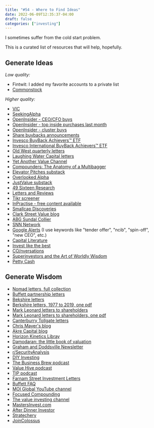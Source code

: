 ```yaml
---
title: "#54 - Where to Find Ideas"
date: 2022-06-09T12:35:37-04:00
draft: false
categories: ["investing"]
---
```


I sometimes suffer from the cold start problem.

This is a curated list of resources that will help, hopefully.


## Generate Ideas

_Low quality:_

- Fintwit: I added my favorite accounts to a private list
- [Commonstock](https://commonstock.com/)

_Higher quality:_

- [VIC](https://www.valueinvestorsclub.com/)
- [SeekingAlpha](https://seekingalpha.com/latest-articles)
- [OpenInsider - CEO/CFO buys](http://openinsider.com/latest-ceo-cfo-purchases-25k)
- [OpenInsider - top inside purchases last month](http://openinsider.com/top-insider-purchases-of-the-month)
- [OpenInsider - cluster buys](http://openinsider.com/latest-cluster-buys)
- [Share buybacks announcements](https://www.marketbeat.com/stock-buybacks/)
- [Invesco BuyBack Achievers™ ETF](https://www.invesco.com/us/financial-products/etfs/holdings?audienceType=Investor&ticker=PKW)
- [Invesco International BuyBack Achievers™ ETF](https://www.invesco.com/us/financial-products/etfs/holdings?audienceType=Investor&ticker=IPKW)
- [Old West quarterly letters](https://www.oldwestim.com/press)
- [Laughing Water Capital letters](https://www.laughingwatercapital.com/letters)
- [Yet Another Value Channel](https://www.youtube.com/channel/UCVCzUJIgjDKSdEOYpTqLScw)
- [Compounders: The Anatomy of a Multibagger](https://podcasts.google.com/feed/aHR0cHM6Ly9mZWVkLnBvZGJlYW4uY29tL2NvbXBvdW5kZXJzL2ZlZWQueG1s)
- [Elevator Pitches substack](https://elevatorpitches.substack.com/)
- [Overlooked Alpha](https://www.overlookedalpha.com/)
- [JustValue substack](https://justvalue.substack.com/)
- [49 Sixteen Research](https://49sixteenresearch.substack.com/)
- [Letters and Reviews](https://lettersandreviews.blogspot.com/)
- [Tikr screener](https://app.tikr.com/screener)
- [InPractise - free content available](https://inpractise.com/)
- [Smallcap Discoveries](https://www.youtube.com/user/trevtrew/videos)
- [Clark Street Value blog](http://clarkstreetvalue.blogspot.com/)
- [ABG Sundal Collier](https://cr.abgsc.com/)
- [SNN Network](https://www.youtube.com/user/SNNWire)
- [Google Alerts](https://www.google.com/alerts/) (I use keywords like "tender offer", "ncib", "spin-off", "new CEO", etc.)
- [Capital Literature](https://open.spotify.com/show/1RA6qsXmmkiXgK9yhnKQYg)
- [Invest like the best](https://open.spotify.com/playlist/57zSWuK6Fy1LehnYF3YA7j)
- [CO/nversations](https://open.spotify.com/show/3cfeneJaV9P3ngWUxb6PLD)
- [Superinvestors and the Art of Worldly Wisdom](https://open.spotify.com/show/3cfeneJaV9P3ngWUxb6PLD)
- [Petty Cash](https://pettycash.substack.com/)

## Generate Wisdom

- [Nomad letters, full collection](https://drive.google.com/file/d/1Y7F9VEgmFxVhLvIe1uZLtkHBY6xfCxee/view?usp=sharing)
- [Buffett partnership letters](https://drive.google.com/drive/folders/1uk_cJWoUT8XwKVfbtkxbIWutKhEBHkRV?usp=sharing)
- [Bekshire letters](https://www.berkshirehathaway.com/letters/letters.html)
- [Berkshire letters, 1977 to 2019, one pdf](https://drive.google.com/file/d/1rfi-dvdOg62e4LMMyF2bKTGK5g1C51Pv/view?usp=sharing)
- [Mark Leonard letters to shareholders](https://www.csisoftware.com/category/pres-letters)
- [Mark Leonard letters to shareholders, one pdf](https://drive.google.com/file/d/1nTGBuikH1Y8ZPFAA4WBcFfkmCQ8lUxSi/view?usp=sharing)
- [Canterburry Tollgate letters](https://www.canterburytg.com/letters)
- [Chris Mayer's blog](https://www.woodlockhousefamilycapital.com/blog)
- [Akre Capital blog](https://www.akrecapital.com/our-thinking/)
- [Horizon Kinetics Libray](https://horizonkinetics.com/insights/library/)
- [Damodaran: the little book of valuation](https://pages.stern.nyu.edu/~adamodar/New_Home_Page/littlebook.htm)
- [Graham and Doddsville Newsletter](https://www8.gsb.columbia.edu/valueinvesting/resources/newsletters)
- [r/SecurityAnalysis](https://www.reddit.com/r/SecurityAnalysis/)
- [DIY Investing](https://www.youtube.com/c/DIYInvesting/videos)
- [The Business Brew podcast](https://www.youtube.com/channel/UCBywIfdQy7Nyb2RfRb_Z0eg)
- [Value Hive podcast](https://open.spotify.com/show/4jyB3twNAgXlcWJOFP2ObN)
- [TIP podcast](https://open.spotify.com/show/28RHOkXkuHuotUrkCdvlOP)
- [Farnam Street Investment Letters](https://orphanira.com/writings/)
- [Buffett FAQ](http://www.Buffetttfaq.com/)
- [MOI Global YouTube channel](https://www.youtube.com/c/manualofideas/videos)
- [Focused Compounding](https://www.youtube.com/c/FocusedCompounding/videos)
- [The value investing channel](https://www.youtube.com/channel/UCkQUXe4jHshvsvrvjJMWEhg/videos)
- [MastersInvest.com](http://mastersinvest.com/)
- [After Dinner Investor](https://open.spotify.com/show/0CNgrWDBJYvFoayTAhYQtJ)
- [Stratechery](https://stratechery.com/)
- [JoinColossus](https://www.joincolossus.com/)

